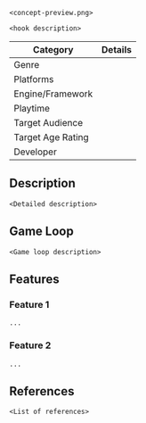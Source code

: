 `<concept-preview.png>`

`<hook description>`

| **Category**      | **Details** |
| ----------------- | ----------- |
| Genre             |             |
| Platforms         |             |
| Engine/Framework  |             |
| Playtime          |             |
| Target Audience   |             |
| Target Age Rating |             |
| Developer         |             |

## Description
`<Detailed description>`


## Game Loop 
`<Game loop description>`

## Features

### Feature 1
`...`

### Feature 2
`...`


## References

`<List of references>`